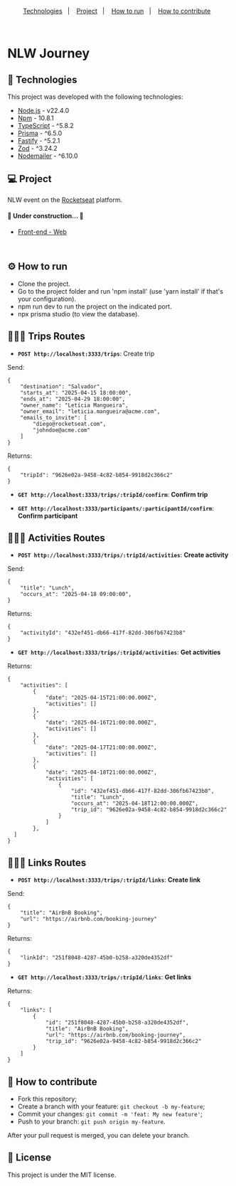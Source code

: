 <p align="center">
  <a href="#-technologies">Technologies</a>&nbsp;&nbsp;&nbsp;|&nbsp;&nbsp;&nbsp;
  <a href="#-project">Project</a>&nbsp;&nbsp;&nbsp;|&nbsp;&nbsp;&nbsp;
  <a href="#-how-to-run">How to run</a>&nbsp;&nbsp;&nbsp;|&nbsp;&nbsp;&nbsp;
  <a href="#-how-to-contribute">How to contribute</a>&nbsp;&nbsp;&nbsp;
</p>

<br>

# NLW Journey

## 🚀 Technologies

This project was developed with the following technologies:

- [Node.js](https://nodejs.org/en/) - v22.4.0
- [Npm](https://www.npmjs.com/) - 10.8.1
- [TypeScript](https://www.typescriptlang.org/) - ^5.8.2
- [Prisma](https://www.prisma.io/docs) - ^6.5.0
- [Fastify](https://www.fastify.io/) - ^5.2.1
- [Zod](https://zod.dev/) - ^3.24.2
- [Nodemailer](https://www.nodemailer.com/) - ^6.10.0

## 💻 Project

NLW event on the [Rocketseat](https://www.rocketseat.com.br/) platform.

<h4>
	🚧  Under construction...  🚧
</h4>

- [Front-end - Web](https://github.com/leticea/nlw-journey-react)

<p align="center">
  <img alt="" src=".github/image.png">
</p>

<p align="center">
  <img alt="" src=".github/image2.png">
</p>

## ⚙️ How to run

- Clone the project.
- Go to the project folder and run 'npm install' (use 'yarn install' if that's your configuration).
- npm run dev to run the project on the indicated port.
- npx prisma studio (to view the database).

## 👩🏿‍💻 Trips Routes

- **`POST http://localhost:3333/trips`**: Create trip

Send:

```
{
	"destination": "Salvador",
	"starts_at": "2025-04-15 18:00:00",
	"ends_at": "2025-04-29 18:00:00",
	"owner_name": "Letícia Mangueira",
	"owner_email": "leticia.mangueira@acme.com",
	"emails_to_invite": [
		"diego@rocketseat.com",
		"johndoe@acme.com"
	]
}
```

Returns:

```
{
	"tripId": "9626e02a-9458-4c82-b854-9918d2c366c2"
}
```

- **`GET http://localhost:3333/trips/:tripId/confirm`**: <b>Confirm trip</b>

- **`GET http://localhost:3333/participants/:participantId/confirm`**: <b>Confirm participant</b>

## 👩🏿‍💻 Activities Routes

- **`POST http://localhost:3333/trips/:tripId/activities`**: <b>Create activity</b>

Send:

```
{
	"title": "Lunch",
	"occurs_at": "2025-04-18 09:00:00",
}
```

Returns:

```
{
	"activityId": "432ef451-db66-417f-82dd-306fb67423b8"
}
```

- **`GET http://localhost:3333/trips/:tripId/activities`**: <b>Get activities</b>

Returns:

```
{
	"activities": [
		{
			"date": "2025-04-15T21:00:00.000Z",
			"activities": []
		},
		{
			"date": "2025-04-16T21:00:00.000Z",
			"activities": []
		},
		{
			"date": "2025-04-17T21:00:00.000Z",
			"activities": []
		},
		{
			"date": "2025-04-18T21:00:00.000Z",
			"activities": [
				{
					"id": "432ef451-db66-417f-82dd-306fb67423b8",
					"title": "Lunch",
					"occurs_at": "2025-04-18T12:00:00.000Z",
					"trip_id": "9626e02a-9458-4c82-b854-9918d2c366c2"
				}
			]
		},
  ]
}
```

## 👩🏿‍💻 Links Routes

- **`POST http://localhost:3333/trips/:tripId/links`**: <b>Create link</b>

Send:

```
{
	"title": "AirBnB Booking",
	"url": "https://airbnb.com/booking-journey"
}
```

Returns:

```
{
	"linkId": "251f8048-4287-45b0-b258-a320de4352df"
}
```

- **`GET http://localhost:3333/trips/:tripId/links`**: <b>Get links</b>

Returns:

```
{
	"links": [
		{
			"id": "251f8048-4287-45b0-b258-a320de4352df",
			"title": "AirBnB Booking",
			"url": "https://airbnb.com/booking-journey",
			"trip_id": "9626e02a-9458-4c82-b854-9918d2c366c2"
		}
	]
}
```

## 🤔 How to contribute

- Fork this repository;
- Create a branch with your feature: `git checkout -b my-feature`;
- Commit your changes: `git commit -m 'feat: My new feature'`;
- Push to your branch: `git push origin my-feature`.

After your pull request is merged, you can delete your branch.

## 📝 License

This project is under the MIT license.

